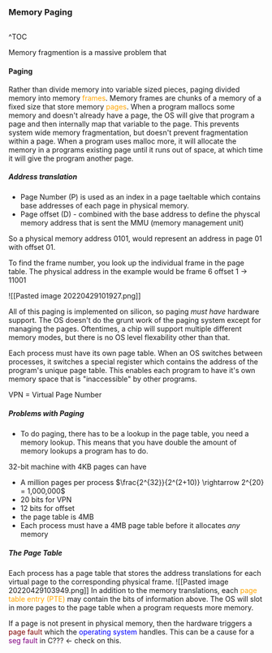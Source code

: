 ### Memory Paging
```toc
```
^TOC

Memory fragmention is a massive problem that 

#### Paging
Rather than divide memory into variable sized pieces, paging divided memory into memory <span style='color:orange'>frames</span>. Memory frames are chunks of a memory of a fixed size that store memory <span style='color:orange'>pages</span>. When a program mallocs some memory and doesn't already have a page, the OS will give that program a page and then internally map that variable to the page. This prevents system wide memory fragmentation, but doesn't prevent fragmentation within a page. When a program uses malloc more, it will allocate the memory in a programs existing page until it runs out of space, at which time it will give the program another page.

##### Address translation
- Page Number (P) is used as an index in a page taeltable which contains base addresses of each page in physical memory.
-  Page offset (D) - combined with the base address to define the physcal memory address that is sent the MMU (memory management unit)

So a physical memory address 0101, would represent an address in page 01 with offset 01.

To find the frame number, you look up the individual frame in the page table. The physical address in the example would be frame 6 offset 1 -> 11001

![[Pasted image 20220429101927.png]]

All of this paging is implemented on silicon, so paging *must have* hardware support. The OS doesn't do the grunt work of the paging system except for managing the pages. Oftentimes, a chip will support multiple different memory modes, but there is no OS level flexability other than that.

Each process must have its own page table. When an OS switches between processes, it switches a special register which contains the address of the program's unique page table. This enables each program to have it's own memory space that is "inaccessible" by other programs.

VPN = Virtual Page Number

##### Problems with Paging

- To do paging, there has to be a lookup in the page table, you need a memory lookup. This means that you have double the amount of memory lookups a program has to do.

32-bit machine with 4KB pages can have
- A million pages per process $\frac{2^{32}}{2^(2+10)} \rightarrow 2^{20} = 1,000,000$
- 20 bits for VPN
- 12 bits for offset
- the page table is 4MB
- Each process must have a 4MB page table before it allocates *any* memory 

##### The Page Table
Each process has a page table that stores the address translations for each virtual page to the corresponding physical frame.
![[Pasted image 20220429103949.png]]
In addition to the memory translations, each <span style='color:orange'> page table entry (PTE)</span> may contain the bits of information above. The OS will slot in more pages to the page table when a program requests more memory.

If a page is not present in physical memory, then the hardware triggers a <span style='color:maroon'>page fault</span> which the <span style='color:blue'>operating system</span> handles. This can be a cause for a <span style='color:purple'>seg fault</span> in C??? <- check on this.